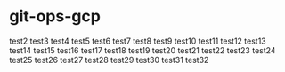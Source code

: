 # git-ops-gcp

test2
test3
test4
test5
test6
test7
test8
test9
test10
test11
test12
test13
test14
test15
test16
test17
test18
test19
test20
test21
test22
test23
test24
test25
test26
test27
test28
test29
test30
test31
test32

